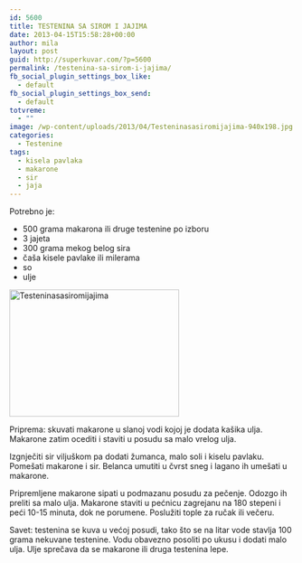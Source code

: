 ```yaml
---
id: 5600
title: TESTENINA SA SIROM I JAJIMA
date: 2013-04-15T15:58:28+00:00
author: mila
layout: post
guid: http://superkuvar.com/?p=5600
permalink: /testenina-sa-sirom-i-jajima/
fb_social_plugin_settings_box_like:
  - default
fb_social_plugin_settings_box_send:
  - default
totvreme:
  - ""
image: /wp-content/uploads/2013/04/Testeninasasiromijajima-940x198.jpg
categories:
  - Testenine
tags:
  - kisela pavlaka
  - makarone
  - sir
  - jaja
---
```

Potrebno je:

  * 500 grama makarona ili druge testenine po izboru
  * 3 jajeta
  * 300 grama mekog belog sira
  * čaša kisele pavlake ili milerama
  * so
  * ulje

<img class="alignnone size-medium wp-image-5601" src="//superkuvar.com/wp-content/uploads/2013/04/Testeninasasiromijajima-300x225.jpg" alt="Testeninasasiromijajima" width="300" height="225" /> 

Priprema: skuvati makarone u slanoj vodi kojoj je dodata kašika ulja. Makarone zatim ocediti i staviti u posudu sa malo vrelog ulja.

Izgnječiti sir viljuškom pa dodati žumanca, malo soli i kiselu pavlaku. Pomešati makarone i sir. Belanca umutiti u čvrst sneg i lagano ih umešati u makarone.

Pripremljene makarone sipati u podmazanu posudu za pečenje. Odozgo ih preliti sa malo ulja. Makarone staviti u pećnicu zagrejanu na 180 stepeni i peći 10-15 minuta, dok ne porumene. Poslužiti tople za ručak ili večeru.

Savet: testenina se kuva u većoj posudi, tako što se na litar vode stavlja 100 grama nekuvane testenine. Vodu obavezno posoliti po ukusu i dodati malo ulja. Ulje sprečava da se makarone ili druga testenina lepe.

&nbsp;